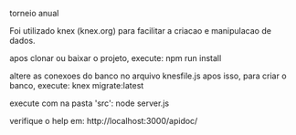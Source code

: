 torneio anual

Foi utilizado knex (knex.org) para facilitar a criacao e manipulacao de dados.

apos clonar ou baixar o projeto, execute:
npm run install

altere as conexoes do banco no arquivo knesfile.js
apos isso, para criar o banco, execute: 
knex migrate:latest

execute com na pasta 'src':
node server.js

verifique o help em:
http://localhost:3000/apidoc/
